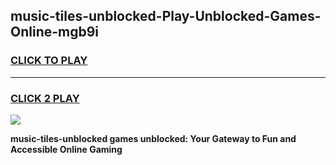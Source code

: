 
## music-tiles-unblocked-Play-Unblocked-Games-Online-mgb9i
<h3>
<a href="https://premium76.site?title=music-tiles-unblocked&ref=25A">CLICK TO PLAY</a></h3>
<hr>

<h3>
<a href="https://premium76.site?title=music-tiles-unblocked&ref=25A">CLICK 2 PLAY</a>
  
</h3>

<a href="https://premium76.site?title=music-tiles-unblocked&ref=25A"><img src="https://clearcache.store/games.png"></a>


**music-tiles-unblocked games unblocked: Your Gateway to Fun and Accessible Online Gaming**

